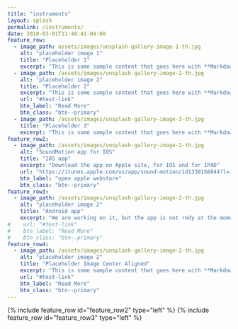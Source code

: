 ```yaml
---
title: "instruments"
layout: splash
permalink: /instruments/
date: 2018-03-01T11:48:41-04:00
feature_row:
  - image_path: assets/images/unsplash-gallery-image-1-th.jpg
    alt: "placeholder image 1"
    title: "Placeholder 1"
    excerpt: "This is some sample content that goes here with **Markdown** formatting."
  - image_path: /assets/images/unsplash-gallery-image-2-th.jpg
    alt: "placeholder image 2"
    title: "Placeholder 2"
    excerpt: "This is some sample content that goes here with **Markdown** formatting."
    url: "#test-link"
    btn_label: "Read More"
    btn_class: "btn--primary"
  - image_path: /assets/images/unsplash-gallery-image-3-th.jpg
    title: "Placeholder 3"
    excerpt: "This is some sample content that goes here with **Markdown** formatting."
feature_row2:
  - image_path: /assets/images/unsplash-gallery-image-2-th.jpg
    alt: "SoundMotion app for IOS"
    title: "IOS app"
    excerpt: "Download the app on Apple site, for IOS and for IPAD"
    url: "https://itunes.apple.com/us/app/sound-motion/id1330156844?l=it&ls=1&mt=8"
    btn_label: "open apple webstore"
    btn_class: "btn--primary"
feature_row3:
  - image_path: /assets/images/unsplash-gallery-image-2-th.jpg
    alt: "placeholder image 2"
    title: "Android app"
    excerpt: "We are working on it, but the app is not redy at the moment. Plese reload the page in the next weeks, to kreep in touch"
#    url: "#test-link"
#    btn_label: "Read More"
#    btn_class: "btn--primary"
feature_row4:
  - image_path: /assets/images/unsplash-gallery-image-2-th.jpg
    alt: "placeholder image 2"
    title: "Placeholder Image Center Aligned"
    excerpt: 'This is some sample content that goes here with **Markdown** formatting. Centered with `type="center"`'
    url: "#test-link"
    btn_label: "Read More"
    btn_class: "btn--primary"
---
```




{% include feature_row id="feature_row2" type="left" %}
{% include feature_row id="feature_row3" type="left" %}


